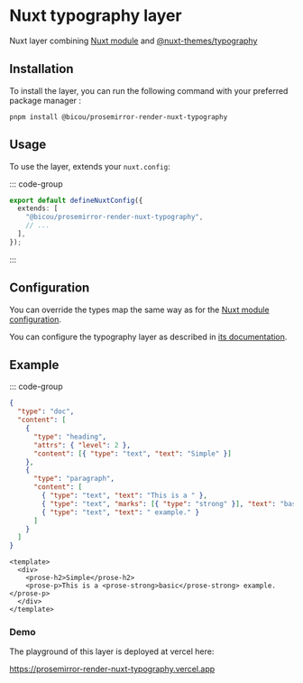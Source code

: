 # Nuxt typography layer

Nuxt layer combining [Nuxt module](../nuxt-module/index.md) and [@nuxt-themes/typography](https://typography.nuxt.space/)

## Installation

To install the layer, you can run the following command with your preferred package manager :

```shell
pnpm install @bicou/prosemirror-render-nuxt-typography
```

## Usage

To use the layer, extends your `nuxt.config`:

::: code-group

```ts {4} [nuxt.config]
export default defineNuxtConfig({
  extends: [
    "@bicou/prosemirror-render-nuxt-typography",
    // ...
  ],
});
```

:::

## Configuration

You can override the types map the same way as for the [Nuxt module configuration](../nuxt-module/index.md#configuration).

You can configure the typography layer as described in [its documentation](https://typography.nuxt.space/#configuration).

## Example

::: code-group

```json [document]
{
  "type": "doc",
  "content": [
    {
      "type": "heading",
      "attrs": { "level": 2 },
      "content": [{ "type": "text", "text": "Simple" }]
    },
    {
      "type": "paragraph",
      "content": [
        { "type": "text", "text": "This is a " },
        { "type": "text", "marks": [{ "type": "strong" }], "text": "basic" },
        { "type": "text", "text": " example." }
      ]
    }
  ]
}
```

```vue [output equivalent]
<template>
  <div>
    <prose-h2>Simple</prose-h2>
    <prose-p>This is a <prose-strong>basic</prose-strong> example.</prose-p>
  </div>
</template>
```

### Demo

The playground of this layer is deployed at vercel here:

https://prosemirror-render-nuxt-typography.vercel.app

